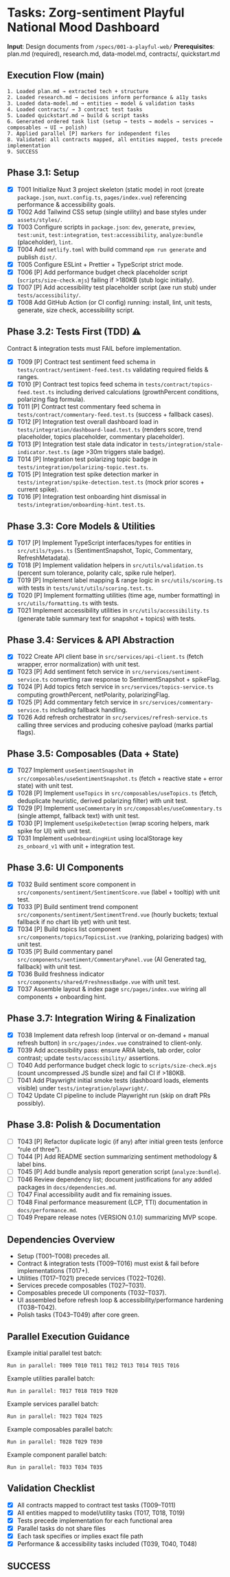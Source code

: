 # Tasks: Zorg-sentiment Playful National Mood Dashboard

**Input**: Design documents from `/specs/001-a-playful-web/`
**Prerequisites**: plan.md (required), research.md, data-model.md, contracts/, quickstart.md

## Execution Flow (main)

```
1. Loaded plan.md → extracted tech + structure
2. Loaded research.md → decisions inform performance & a11y tasks
3. Loaded data-model.md → entities → model & validation tasks
4. Loaded contracts/ → 3 contract test tasks
5. Loaded quickstart.md → build & script tasks
6. Generated ordered task list (setup → tests → models → services → composables → UI → polish)
7. Applied parallel [P] markers for independent files
8. Validated: all contracts mapped, all entities mapped, tests precede implementation
9. SUCCESS
```

## Phase 3.1: Setup

- [x] T001 Initialize Nuxt 3 project skeleton (static mode) in root (create `package.json`, `nuxt.config.ts`, `pages/index.vue`) referencing performance & accessibility goals.
- [x] T002 Add Tailwind CSS setup (single utility) and base styles under `assets/styles/`.
- [x] T003 Configure scripts in `package.json`: `dev`, `generate`, `preview`, `test:unit`, `test:integration`, `test:accessibility`, `analyze:bundle` (placeholder), `lint`.
- [x] T004 Add `netlify.toml` with build command `npm run generate` and publish `dist/`.
- [x] T005 Configure ESLint + Prettier + TypeScript strict mode.
- [x] T006 [P] Add performance budget check placeholder script (`scripts/size-check.mjs`) failing if >180KB (stub logic initially).
- [x] T007 [P] Add accessibility test placeholder script (axe run stub) under `tests/accessibility/`.
- [x] T008 Add GitHub Action (or CI config) running: install, lint, unit tests, generate, size check, accessibility script.

## Phase 3.2: Tests First (TDD) ⚠️

Contract & integration tests must FAIL before implementation.

- [x] T009 [P] Contract test sentiment feed schema in `tests/contract/sentiment-feed.test.ts` validating required fields & ranges.
- [x] T010 [P] Contract test topics feed schema in `tests/contract/topics-feed.test.ts` including derived calculations (growthPercent conditions, polarizing flag formula).
- [x] T011 [P] Contract test commentary feed schema in `tests/contract/commentary-feed.test.ts` (success + fallback cases).
- [x] T012 [P] Integration test overall dashboard load in `tests/integration/dashboard-load.test.ts` (renders score, trend placeholder, topics placeholder, commentary placeholder).
- [x] T013 [P] Integration test stale data indicator in `tests/integration/stale-indicator.test.ts` (age >30m triggers stale badge).
- [x] T014 [P] Integration test polarizing topic badge in `tests/integration/polarizing-topic.test.ts`.
- [x] T015 [P] Integration test spike detection marker in `tests/integration/spike-detection.test.ts` (mock prior scores + current spike).
- [x] T016 [P] Integration test onboarding hint dismissal in `tests/integration/onboarding-hint.test.ts`.

## Phase 3.3: Core Models & Utilities

- [x] T017 [P] Implement TypeScript interfaces/types for entities in `src/utils/types.ts` (SentimentSnapshot, Topic, Commentary, RefreshMetadata).
- [x] T018 [P] Implement validation helpers in `src/utils/validation.ts` (percent sum tolerance, polarity calc, spike rule helper).
- [x] T019 [P] Implement label mapping & range logic in `src/utils/scoring.ts` with tests in `tests/unit/utils/scoring.test.ts`.
- [x] T020 [P] Implement formatting utilities (time age, number formatting) in `src/utils/formatting.ts` with tests.
- [x] T021 Implement accessibility utilities in `src/utils/accessibility.ts` (generate table summary text for snapshot + topics) with tests.

## Phase 3.4: Services & API Abstraction

- [x] T022 Create API client base in `src/services/api-client.ts` (fetch wrapper, error normalization) with unit test.
- [x] T023 [P] Add sentiment fetch service in `src/services/sentiment-service.ts` converting raw response to SentimentSnapshot + spikeFlag.
- [x] T024 [P] Add topics fetch service in `src/services/topics-service.ts` computing growthPercent, netPolarity, polarizingFlag.
- [x] T025 [P] Add commentary fetch service in `src/services/commentary-service.ts` including fallback handling.
- [x] T026 Add refresh orchestrator in `src/services/refresh-service.ts` calling three services and producing cohesive payload (marks partial flags).

## Phase 3.5: Composables (Data + State)

- [x] T027 Implement `useSentimentSnapshot` in `src/composables/useSentimentSnapshot.ts` (fetch + reactive state + error state) with unit test.
- [x] T028 [P] Implement `useTopics` in `src/composables/useTopics.ts` (fetch, deduplicate heuristic, derived polarizing filter) with unit test.
- [x] T029 [P] Implement `useCommentary` in `src/composables/useCommentary.ts` (single attempt, fallback text) with unit test.
- [x] T030 [P] Implement `useSpikeDetection` (wrap scoring helpers, mark spike for UI) with unit test.
- [x] T031 Implement `useOnboardingHint` using localStorage key `zs_onboard_v1` with unit + integration test.

## Phase 3.6: UI Components

- [x] T032 Build sentiment score component in `src/components/sentiment/SentimentScore.vue` (label + tooltip) with unit test.
- [x] T033 [P] Build sentiment trend component `src/components/sentiment/SentimentTrend.vue` (hourly buckets; textual fallback if no chart lib yet) with unit test.
- [x] T034 [P] Build topics list component `src/components/topics/TopicsList.vue` (ranking, polarizing badges) with unit test.
- [x] T035 [P] Build commentary panel `src/components/sentiment/CommentaryPanel.vue` (AI Generated tag, fallback) with unit test.
- [x] T036 Build freshness indicator `src/components/shared/FreshnessBadge.vue` with unit test.
- [x] T037 Assemble layout & index page `src/pages/index.vue` wiring all components + onboarding hint.

## Phase 3.7: Integration Wiring & Finalization

- [x] T038 Implement data refresh loop (interval or on-demand + manual refresh button) in `src/pages/index.vue` constrained to client-only.
- [x] T039 Add accessibility pass: ensure ARIA labels, tab order, color contrast; update `tests/accessibility/` assertions.
- [ ] T040 Add performance budget check logic to `scripts/size-check.mjs` (count uncompressed JS bundle size) and fail CI if >180KB.
- [ ] T041 Add Playwright initial smoke tests (dashboard loads, elements visible) under `tests/integration/playwright/`.
- [ ] T042 Update CI pipeline to include Playwright run (skip on draft PRs possibly).

## Phase 3.8: Polish & Documentation

- [ ] T043 [P] Refactor duplicate logic (if any) after initial green tests (enforce “rule of three”).
- [ ] T044 [P] Add README section summarizing sentiment methodology & label bins.
- [ ] T045 [P] Add bundle analysis report generation script (`analyze:bundle`).
- [ ] T046 Review dependency list; document justifications for any added packages in `docs/dependencies.md`.
- [ ] T047 Final accessibility audit and fix remaining issues.
- [ ] T048 Final performance measurement (LCP, TTI) documentation in `docs/performance.md`.
- [ ] T049 Prepare release notes (VERSION 0.1.0) summarizing MVP scope.

## Dependencies Overview

- Setup (T001–T008) precedes all.
- Contract & integration tests (T009–T016) must exist & fail before implementations (T017+).
- Utilities (T017–T021) precede services (T022–T026).
- Services precede composables (T027–T031).
- Composables precede UI components (T032–T037).
- UI assembled before refresh loop & accessibility/performance hardening (T038–T042).
- Polish tasks (T043–T049) after core green.

## Parallel Execution Guidance

Example initial parallel test batch:

```
Run in parallel: T009 T010 T011 T012 T013 T014 T015 T016
```

Example utilities parallel batch:

```
Run in parallel: T017 T018 T019 T020
```

Example services parallel batch:

```
Run in parallel: T023 T024 T025
```

Example composables parallel batch:

```
Run in parallel: T028 T029 T030
```

Example component parallel batch:

```
Run in parallel: T033 T034 T035
```

## Validation Checklist

- [x] All contracts mapped to contract test tasks (T009–T011)
- [x] All entities mapped to model/utility tasks (T017, T018, T019)
- [x] Tests precede implementation for each functional area
- [x] Parallel tasks do not share files
- [x] Each task specifies or implies exact file path
- [x] Performance & accessibility tasks included (T039, T040, T048)

## SUCCESS
